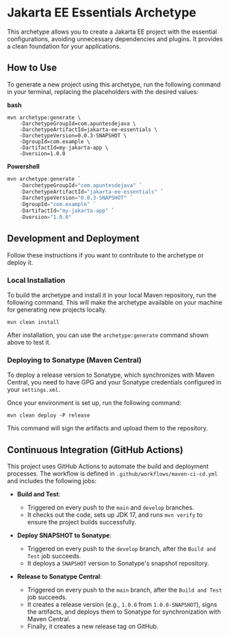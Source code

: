 # Jakarta EE Essentials Archetype

This archetype allows you to create a Jakarta EE project with the essential configurations, avoiding unnecessary dependencies and plugins. It provides a clean foundation for your applications.

## How to Use

To generate a new project using this archetype, run the following command in your terminal, replacing the placeholders with the desired values:


**bash**

```shell
mvn archetype:generate \
    -DarchetypeGroupId=com.apuntesdejava \
    -DarchetypeArtifactId=jakarta-ee-essentials \
    -DarchetypeVersion=0.0.3-SNAPSHOT \
    -DgroupId=com.example \
    -DartifactId=my-jakarta-app \
    -Dversion=1.0.0
```

**Powershell**

```powershell
mvn archetype:generate `
    -DarchetypeGroupId="com.apuntesdejava" `
    -DarchetypeArtifactId="jakarta-ee-essentials" `
    -DarchetypeVersion="0.0.3-SNAPSHOT" `
    -DgroupId="com.example" `
    -DartifactId="my-jakarta-app" `
    -Dversion="1.0.0"
```


## Development and Deployment

Follow these instructions if you want to contribute to the archetype or deploy it.

### Local Installation

To build the archetype and install it in your local Maven repository, run the following command. This will make the archetype available on your machine for generating new projects locally.

```shell
mvn clean install
```

After installation, you can use the `archetype:generate` command shown above to test it.

### Deploying to Sonatype (Maven Central)

To deploy a release version to Sonatype, which synchronizes with Maven Central, you need to have GPG and your Sonatype credentials configured in your `settings.xml`.

Once your environment is set up, run the following command:

```shell
mvn clean deploy -P release
```

This command will sign the artifacts and upload them to the repository.

## Continuous Integration (GitHub Actions)

This project uses GitHub Actions to automate the build and deployment processes. The workflow is defined in `.github/workflows/maven-ci-cd.yml` and includes the following jobs:

- **Build and Test**:
  - Triggered on every push to the `main` and `develop` branches.
  - It checks out the code, sets up JDK 17, and runs `mvn verify` to ensure the project builds successfully.

- **Deploy SNAPSHOT to Sonatype**:
  - Triggered on every push to the `develop` branch, after the `Build and Test` job succeeds.
  - It deploys a `SNAPSHOT` version to Sonatype's snapshot repository.

- **Release to Sonatype Central**:
  - Triggered on every push to the `main` branch, after the `Build and Test` job succeeds.
  - It creates a release version (e.g., `1.0.0` from `1.0.0-SNAPSHOT`), signs the artifacts, and deploys them to Sonatype for synchronization with Maven Central.
  - Finally, it creates a new release tag on GitHub.